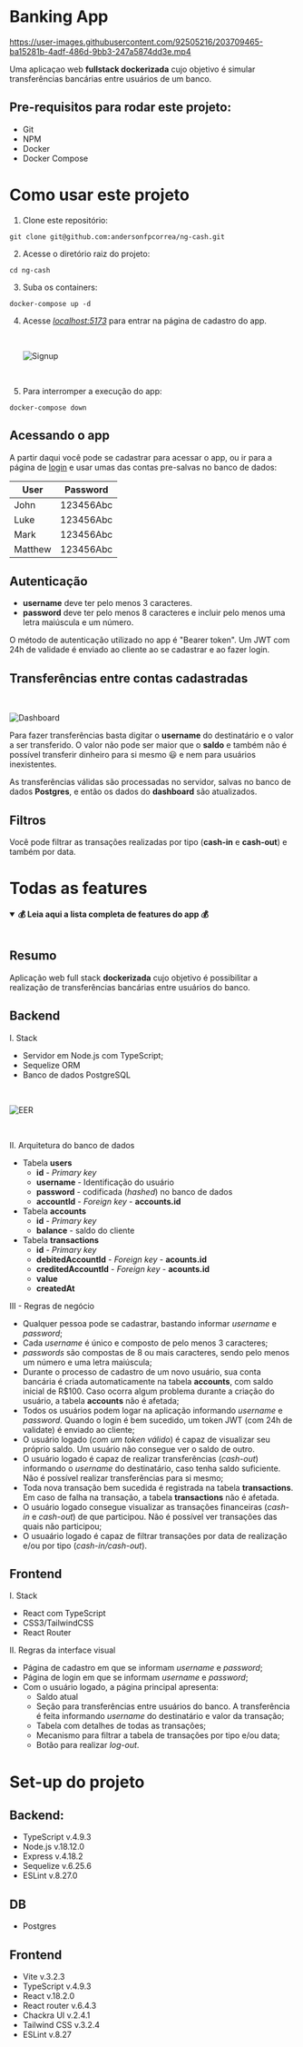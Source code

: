 # Banking App



https://user-images.githubusercontent.com/92505216/203709465-ba15281b-4adf-486d-9bb3-247a5874dd3e.mp4




Uma aplicaçao web **fullstack dockerizada** cujo objetivo é simular transferências bancárias entre usuários de um banco.

## Pre-requisitos para rodar este projeto:

- Git
- NPM
- Docker
- Docker Compose

# Como usar este projeto

1. Clone este repositório:

```
git clone git@github.com:andersonfpcorrea/ng-cash.git
```

2. Acesse o diretório raiz do projeto:

```
cd ng-cash
```

3. Suba os containers:

```
docker-compose up -d
```

4. Acesse _[localhost:5173](http://localhost:5173/)_ para entrar na página de cadastro do app.

   </br>

   ![Signup](./signup.png)

   </br>

5. Para interromper a execução do app:

```
docker-compose down
```

## Acessando o app

A partir daqui você pode se cadastrar para acessar o app, ou ir para a página de [login](http://localhost:5173/login) e usar umas das contas pre-salvas no banco de dados:

| User    | Password  |
| ------- | :-------: |
| John    | 123456Abc |
| Luke    | 123456Abc |
| Mark    | 123456Abc |
| Matthew | 123456Abc |

## Autenticação

- **username** deve ter pelo menos 3 caracteres.
- **password** deve ter pelo menos 8 caracteres e incluir pelo menos uma letra maiúscula e um número.

O método de autenticação utilizado no app é "Bearer token". Um JWT com 24h de validade é enviado ao cliente ao se cadastrar e ao fazer login.

## Transferências entre contas cadastradas

</br>

![Dashboard](./dashboard.png)

Para fazer transferências basta digitar o **username** do destinatário e o valor a ser transferido. O valor não pode ser maior que o **saldo** e também não é possível transferir dinheiro para si mesmo 😃 e nem para usuários inexistentes.

As transferências válidas são processadas no servidor, salvas no banco de dados **Postgres**, e então os dados do **dashboard** são atualizados.

## Filtros

Você pode filtrar as transações realizadas por tipo (**cash-in** e **cash-out**) e também por data.

# Todas as features

<details open>
<summary><strong>💰 Leia aqui a lista completa de features do app 💰</strong></summary>
<br />

## Resumo

Aplicação web full stack **dockerizada** cujo objetivo é possibilitar a realização de transferências bancárias entre usuários do banco.

## Backend

I. Stack

- Servidor em Node.js com TypeScript;
- Sequelize ORM
- Banco de dados PostgreSQL

</br>

![EER](./eer.png)

</br>

II. Arquitetura do banco de dados

- Tabela **users**
  - **id** - _Primary key_
  - **username** - Identificação do usuário
  - **password** - codificada (_hashed_) no banco de dados
  - **accountId** - _Foreign key_ - **accounts.id**
- Tabela **accounts**
  - **id** - _Primary key_
  - **balance** - saldo do cliente
- Tabela **transactions**
  - **id** - _Primary key_
  - **debitedAccountId** - _Foreign key_ - **acounts.id**
  - **creditedAccountId** - _Foreign key_ - **acounts.id**
  - **value**
  - **createdAt**

III - Regras de negócio

- Qualquer pessoa pode se cadastrar, bastando informar _username_ e _password_;
- Cada _username_ é único e composto de pelo menos 3 caracteres;
- _passwords_ são compostas de 8 ou mais caracteres, sendo pelo menos um número e uma letra maiúscula;
- Durante o processo de cadastro de um novo usuário, sua conta bancária é criada automaticamente na tabela **accounts**, com saldo inicial de R$100. Caso ocorra algum problema durante a criação do usuário, a tabela **accounts** não é afetada;
- Todos os usuários podem logar na aplicação informando _username_ e _password_. Quando o login é bem sucedido, um token JWT (com 24h de validate) é enviado ao cliente;
- O usuário logado (_com um token válido_) é capaz de visualizar seu próprio saldo. Um usuário não consegue ver o saldo de outro.
- O usuário logado é capaz de realizar transferências (_cash-out_) informando o _username_ do destinatário, caso tenha saldo suficiente. Não é possível realizar transferências para si mesmo;
- Toda nova transação bem sucedida é registrada na tabela **transactions**. Em caso de falha na transação, a tabela **transactions** não é afetada.
- O usuário logado consegue visualizar as transações financeiras (_cash-in_ e _cash-out_) de que participou. Não é possível ver transações das quais não participou;
- O usuaário logado é capaz de filtrar transações por data de realização e/ou por tipo (_cash-in/cash-out_).

## Frontend

I. Stack

- React com TypeScript
- CSS3/TailwindCSS
- React Router

II. Regras da interface visual

- Página de cadastro em que se informam _username_ e _password_;
- Página de login em que se informam _username_ e _password_;
- Com o usuário logado, a página principal apresenta:
  - Saldo atual
  - Seção para transferências entre usuários do banco. A transferência é feita informando _username_ do destinatário e valor da transação;
  - Tabela com detalhes de todas as transações;
  - Mecanismo para filtrar a tabela de transações por tipo e/ou data;
  - Botão para realizar _log-out_.

</details>

# Set-up do projeto

## Backend:

- TypeScript v.4.9.3
- Node.js v.18.12.0
- Express v.4.18.2
- Sequelize v.6.25.6
- ESLint v.8.27.0

## DB

- Postgres

## Frontend

- Vite v.3.2.3
- TypeScript v.4.9.3
- React v.18.2.0
- React router v.6.4.3
- Chackra UI v.2.4.1
- Tailwind CSS v.3.2.4
- ESLint v.8.27
